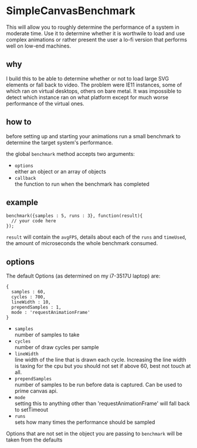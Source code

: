 # SimpleCanvasBenchmark

This will allow you to roughly determine the performance of a system
in moderate time. Use it to determine whether it is worthwile to load
and use complex animations or rather present the user a lo-fi version
that performs well on low-end machines.

## why
I build this to be able to determine whether or not to load large
SVG elements or fall back to video. The problem were IE11 instances,
some of which ran on virtual desktops, others on bare metal. It was
impossible to detect which instance ran on what platform except for
much worse performance of the virtual ones.

## how to
before setting up and starting your animations run a small benchmark to determine
the target system's performance.

the global `benchmark` method accepts two arguments:

- `options`  
  either an object or an array of objects
- `callback`  
  the function to run when the benchmark has completed

## example
```
benchmark({samples : 5, runs : 3}, function(result){
  // your code here 
});
```
`result` will contain the `avgFPS`, details about each of the `runs` and
`timeUsed`, the amount of microseconds the whole benchmark consumed.

## options
The default Options (as determined on my i7-3517U laptop) are:

```
{
  samples : 60,
  cycles : 700,
  lineWidth : 10, 
  prependSamples : 1,
  mode : 'requestAnimationFrame'
}
```

- `samples`  
  number of samples to take
- `cycles`  
  number of draw cycles per sample
- `lineWidth`  
  line width of the line that is drawn each cycle. Increasing the line width is taxing for the cpu but you should not set if above 60, best not touch at all. 
- `prependSamples`  
  number of samples to be run before data is captured. Can be used to prime canvas api.
- `mode`  
  setting this to anything other than 'requestAnimationFrame' will fall back to setTimeout
- `runs`  
  sets how many times the performance should be sampled

Options that are not set in the object you are passing to ``benchmark`` will be taken from the
defaults